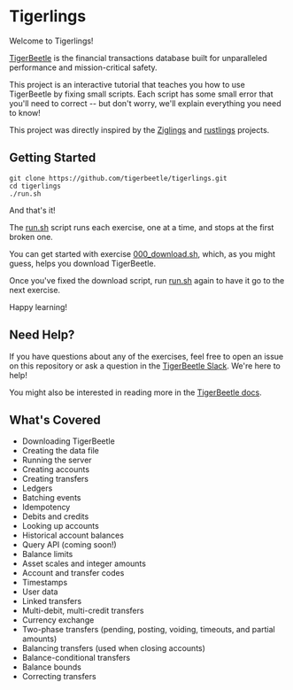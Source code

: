 # Tigerlings

Welcome to Tigerlings!

[TigerBeetle](https://tigerbeetle.com) is the financial transactions database built for unparalleled performance and mission-critical safety.

This project is an interactive tutorial that teaches you how to use TigerBeetle by fixing small scripts.
Each script has some small error that you'll need to correct -- but don't worry, we'll explain everything you need to know!

This project was directly inspired by the [Ziglings](https://ziglings.org) and [rustlings](https://github.com/rust-lang/rustlings) projects.

## Getting Started

```shell
git clone https://github.com/tigerbeetle/tigerlings.git
cd tigerlings
./run.sh
```

And that's it!

The [run.sh](./run.sh) script runs each exercise, one at a time, and stops at the first broken one.

You can get started with exercise [000_download.sh](./exercises/000_download.sh), which, as you might guess, helps you download TigerBeetle.

Once you've fixed the download script, run [run.sh](./run.sh) again to have it go to the next exercise.

Happy learning!

## Need Help?

If you have questions about any of the exercises, feel free to open an issue on this repository or ask a question in the [TigerBeetle Slack](https://slack.tigerbeetle.com/invite). We're here to help!

You might also be interested in reading more in the [TigerBeetle docs](https://docs.tigerbeetle.com/).

## What's Covered

- Downloading TigerBeetle
- Creating the data file
- Running the server
- Creating accounts
- Creating transfers
- Ledgers
- Batching events
- Idempotency
- Debits and credits
- Looking up accounts
- Historical account balances
- Query API (coming soon!)
- Balance limits
- Asset scales and integer amounts
- Account and transfer codes
- Timestamps
- User data
- Linked transfers
- Multi-debit, multi-credit transfers
- Currency exchange
- Two-phase transfers (pending, posting, voiding, timeouts, and partial amounts)
- Balancing transfers (used when closing accounts)
- Balance-conditional transfers
- Balance bounds
- Correcting transfers
